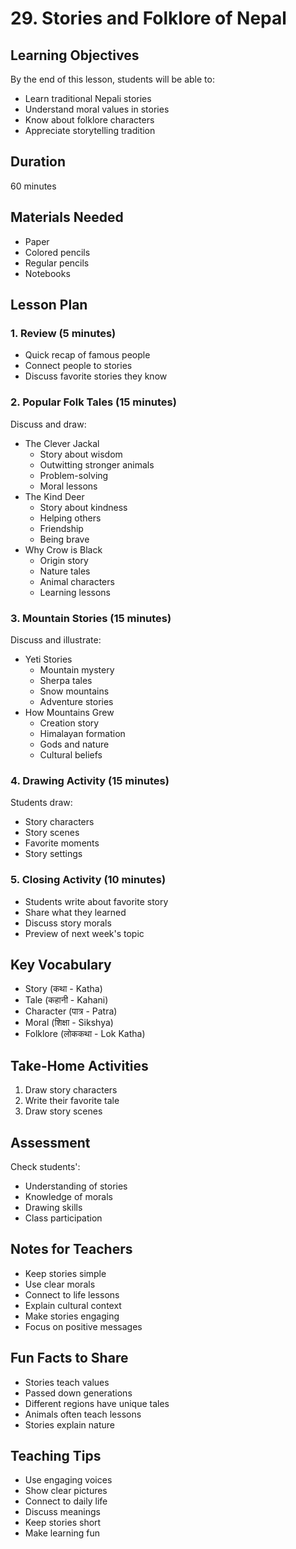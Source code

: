 # 29. Stories and Folklore of Nepal

## Learning Objectives

By the end of this lesson, students will be able to:

- Learn traditional Nepali stories
- Understand moral values in stories
- Know about folklore characters
- Appreciate storytelling tradition

## Duration

60 minutes

## Materials Needed

- Paper
- Colored pencils
- Regular pencils
- Notebooks

## Lesson Plan

### 1. Review (5 minutes)

- Quick recap of famous people
- Connect people to stories
- Discuss favorite stories they know

### 2. Popular Folk Tales (15 minutes)

Discuss and draw:

- The Clever Jackal
    - Story about wisdom
    - Outwitting stronger animals
    - Problem-solving
    - Moral lessons
- The Kind Deer
    - Story about kindness
    - Helping others
    - Friendship
    - Being brave
- Why Crow is Black
    - Origin story
    - Nature tales
    - Animal characters
    - Learning lessons

### 3. Mountain Stories (15 minutes)

Discuss and illustrate:

- Yeti Stories
    - Mountain mystery
    - Sherpa tales
    - Snow mountains
    - Adventure stories
- How Mountains Grew
    - Creation story
    - Himalayan formation
    - Gods and nature
    - Cultural beliefs

### 4. Drawing Activity (15 minutes)

Students draw:

- Story characters
- Story scenes
- Favorite moments
- Story settings

### 5. Closing Activity (10 minutes)

- Students write about favorite story
- Share what they learned
- Discuss story morals
- Preview of next week's topic

## Key Vocabulary

- Story (कथा - Katha)
- Tale (कहानी - Kahani)
- Character (पात्र - Patra)
- Moral (शिक्षा - Sikshya)
- Folklore (लोककथा - Lok Katha)

## Take-Home Activities

1. Draw story characters
2. Write their favorite tale
3. Draw story scenes

## Assessment

Check students':

- Understanding of stories
- Knowledge of morals
- Drawing skills
- Class participation

## Notes for Teachers

- Keep stories simple
- Use clear morals
- Connect to life lessons
- Explain cultural context
- Make stories engaging
- Focus on positive messages

## Fun Facts to Share

- Stories teach values
- Passed down generations
- Different regions have unique tales
- Animals often teach lessons
- Stories explain nature

## Teaching Tips

- Use engaging voices
- Show clear pictures
- Connect to daily life
- Discuss meanings
- Keep stories short
- Make learning fun
